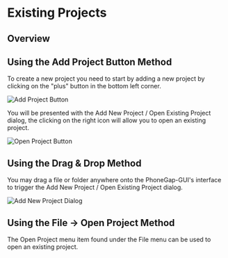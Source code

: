 # Existing Projects

## Overview

## Using the Add Project Button Method

To create a new project you need to start by adding a new project by clicking on the "plus" button in the bottom left corner.

![Add Project Button](https://raw.github.com/hermwong/phonegap-gui/master/docs-assets/create/docs-plus-button.png)

You will be presented with the Add New Project / Open Existing Project dialog, the clicking on the right icon will allow you to open an existing project.

![Open Project Button](https://raw.github.com/hermwong/phonegap-gui/master/docs-assets/open/docs-open-existing.png)

## Using the Drag & Drop Method

You may drag a file or folder anywhere onto the PhoneGap-GUI's interface to trigger the Add New Project / Open Existing Project dialog. 

![Add New Project Dialog](https://raw.github.com/hermwong/phonegap-gui/master/docs-assets/create/docs-add-new.png)

## Using the File -> Open Project Method

The Open Project menu item found under the File menu can be used to open an existing project.

